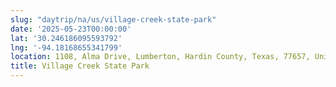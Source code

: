 ```yaml
---
slug: "daytrip/na/us/village-creek-state-park"
date: '2025-05-23T00:00:00'
lat: '30.246186095593792'
lng: '-94.18168655341799'
location: 1108, Alma Drive, Lumberton, Hardin County, Texas, 77657, United States
title: Village Creek State Park
---
```



